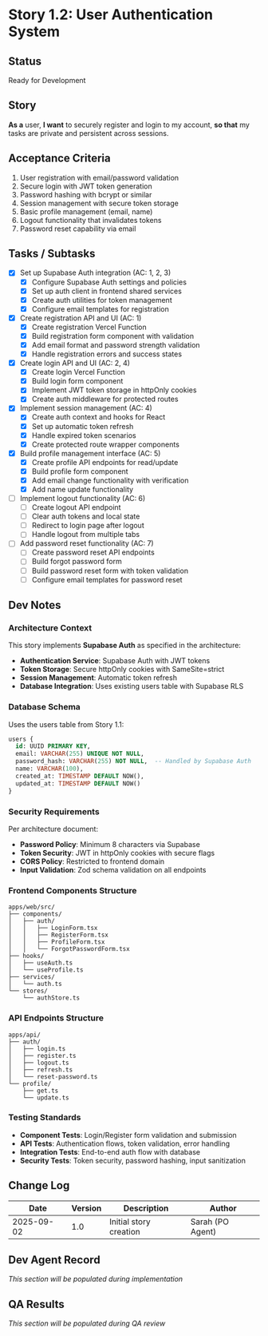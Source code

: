 # Story 1.2: User Authentication System

## Status
Ready for Development

## Story

**As a** user,
**I want** to securely register and login to my account,
**so that** my tasks are private and persistent across sessions.

## Acceptance Criteria

1. User registration with email/password validation
2. Secure login with JWT token generation
3. Password hashing with bcrypt or similar
4. Session management with secure token storage
5. Basic profile management (email, name)
6. Logout functionality that invalidates tokens
7. Password reset capability via email

## Tasks / Subtasks

- [x] Set up Supabase Auth integration (AC: 1, 2, 3)
  - [x] Configure Supabase Auth settings and policies
  - [x] Set up auth client in frontend shared services
  - [x] Create auth utilities for token management
  - [x] Configure email templates for registration
- [x] Create registration API and UI (AC: 1)
  - [x] Create registration Vercel Function
  - [x] Build registration form component with validation
  - [x] Add email format and password strength validation
  - [x] Handle registration errors and success states
- [x] Create login API and UI (AC: 2, 4)
  - [x] Create login Vercel Function
  - [x] Build login form component
  - [x] Implement JWT token storage in httpOnly cookies
  - [x] Create auth middleware for protected routes
- [x] Implement session management (AC: 4)
  - [x] Create auth context and hooks for React
  - [x] Set up automatic token refresh
  - [x] Handle expired token scenarios
  - [x] Create protected route wrapper components
- [x] Build profile management interface (AC: 5)
  - [x] Create profile API endpoints for read/update
  - [x] Build profile form component
  - [x] Add email change functionality with verification
  - [x] Add name update functionality
- [ ] Implement logout functionality (AC: 6)
  - [ ] Create logout API endpoint
  - [ ] Clear auth tokens and local state
  - [ ] Redirect to login page after logout
  - [ ] Handle logout from multiple tabs
- [ ] Add password reset functionality (AC: 7)
  - [ ] Create password reset API endpoints
  - [ ] Build forgot password form
  - [ ] Build password reset form with token validation
  - [ ] Configure email templates for password reset

## Dev Notes

### Architecture Context
This story implements **Supabase Auth** as specified in the architecture:

- **Authentication Service**: Supabase Auth with JWT tokens
- **Token Storage**: Secure httpOnly cookies with SameSite=strict
- **Session Management**: Automatic token refresh
- **Database Integration**: Uses existing users table with Supabase RLS

### Database Schema
Uses the users table from Story 1.1:
```sql
users {
  id: UUID PRIMARY KEY,
  email: VARCHAR(255) UNIQUE NOT NULL,
  password_hash: VARCHAR(255) NOT NULL,  -- Handled by Supabase Auth
  name: VARCHAR(100),
  created_at: TIMESTAMP DEFAULT NOW(),
  updated_at: TIMESTAMP DEFAULT NOW()
}
```

### Security Requirements
Per architecture document:
- **Password Policy**: Minimum 8 characters via Supabase
- **Token Security**: JWT in httpOnly cookies with secure flags
- **CORS Policy**: Restricted to frontend domain
- **Input Validation**: Zod schema validation on all endpoints

### Frontend Components Structure
```
apps/web/src/
├── components/
│   ├── auth/
│   │   ├── LoginForm.tsx
│   │   ├── RegisterForm.tsx
│   │   ├── ProfileForm.tsx
│   │   └── ForgotPasswordForm.tsx
├── hooks/
│   ├── useAuth.ts
│   └── useProfile.ts
├── services/
│   └── auth.ts
└── stores/
    └── authStore.ts
```

### API Endpoints Structure
```
apps/api/
├── auth/
│   ├── login.ts
│   ├── register.ts
│   ├── logout.ts
│   ├── refresh.ts
│   └── reset-password.ts
└── profile/
    ├── get.ts
    └── update.ts
```

### Testing Standards
- **Component Tests**: Login/Register form validation and submission
- **API Tests**: Authentication flows, token validation, error handling
- **Integration Tests**: End-to-end auth flow with database
- **Security Tests**: Token security, password hashing, input sanitization

## Change Log

| Date | Version | Description | Author |
|------|---------|-------------|---------|
| 2025-09-02 | 1.0 | Initial story creation | Sarah (PO Agent) |

## Dev Agent Record

*This section will be populated during implementation*

## QA Results

*This section will be populated during QA review*